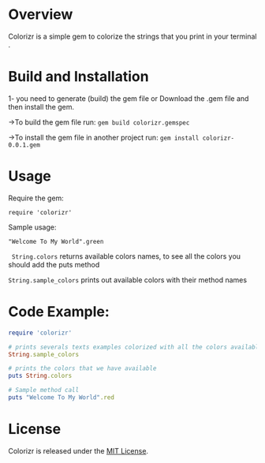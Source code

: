 # Overview
Colorizr is a simple gem to colorize the strings that you print in your terminal .

# Build and Installation
1- you need to generate (build) the gem file or Download the .gem file and then install the gem.

->To build the gem file run:
  `gem build colorizr.gemspec`

->To install the gem file in another project run:
  `gem install colorizr-0.0.1.gem`

# Usage
Require the gem:

`require 'colorizr'`

Sample usage:

`"Welcome To My World".green`

``` String.colors``` returns available colors names, to see all the colors you should add the puts method

```String.sample_colors``` prints out available colors with their method names

# Code Example:

```ruby
require 'colorizr'

# prints severals texts examples colorized with all the colors available
String.sample_colors

# prints the colors that we have available
puts String.colors

# Sample method call
puts "Welcome To My World".red
```


# License
Colorizr is released under the [MIT License](http://opensource.org/licenses/MIT).
